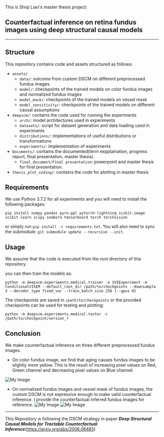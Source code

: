 This is Shiqi Liao's master thesis project:
## Counterfactual inference on retina fundus images using deep structural causal models

----------------------------------------

## Structure
This repository contains code and assets structured as follows:

- `assets/`
    - `data/`: outcome from custom DSCM on different preprocessed fundus images. 
    - `model/`: checkpoints of the trained models on color fundus images and normalized fundus images
    - `model_mask/`: checkpoints of the trained models on vessel mask
    - `model_sensitivity/`: checkpoints of the trained models on different causal assumptions
- `deepscm/`: contains the code used for running the experiments
    - `arch/`: model architectures used in experiments
    - `datasets/`: script for dataset generation and data loading used in experiments
    - `distributions/`: implementations of useful distributions or transformations
    - `experiments/`: implementation of experiments
- `Documents/`: contains the documented(term expplaination, progress report, final presentation, master thesis).
    - `final_document/Final presentation`: powerpoint and master thesis for final presentation.
- `thesis_plot_coding/`: contains the code for plotting in master thesis


## Requirements
We use Python 3.7.2 for all experiments and you will need to install the following packages:
```
pip install numpy pandas pyro-ppl pytorch-lightning scikit-image scikit-learn scipy seaborn tensorboard torch torchvision
```
or simply run `pip install -r requirements.txt`.
You will also need to sync the submodule: `git submodule update --recursive --init`.

## Usage

We assume that the code is executed from the root directory of this repository.

you can then train the models as:
```
python -m deepscm.experiments.medical.trainer -e SVIExperiment -m ConditionalVISEM --default_root_dir /path/to/checkpoints --downsample 3 --decoder_type fixed_var --train_batch_size 256 {--gpus 0}
```
The checkpoints are saved in `/path/to/checkpoints` or the provided checkpoints can be used for testing and plotting:
```
python -m deepscm.experiments.medical.tester -c /path/to/checkpoint/version_?
```
## Conclusion
We make counterfactual inference on three different preprocessed fundus images.

- On color fundus image, we find that aging causes fundus images to be slightly more yellow. This is the result of increasing pixel values on Red, Green channel and decreasing pixel values on Blue channel.

![My Image](../DSCM_fundus/assets/data/fundus/figures_original_fundus_image/counterfactual_300.png)

- On normalized fundus images and vessel mask of fundus images, the custom DSCM is not expressive enough to make valid counterfactual inference. I provide the counterfactual inferred fundus images for reference.
![My Image](../DSCM_fundus/assets/data/fundus/figures_contrast_normalized/contrast_cf_300.png)
![My Image](../DSCM_fundus/assets/data/fundus/figures_vessel_mask/vessel_counterfactual_300.png)



----------------------------------------
This Repository is following the DSCM strategy in paper _**Deep Structural Causal Models for Tractable Counterfactual Inference**_(https://arxiv.org/abs/2006.06485)
